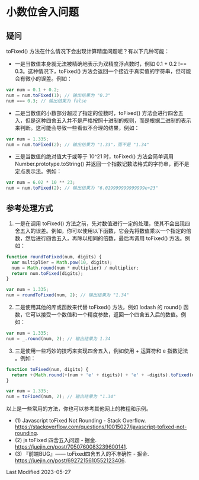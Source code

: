 # 小数位舍入问题

## 疑问

toFixed() 方法在什么情况下会出现计算精度问题呢？有以下几种可能：

- 一是当数值本身就无法被精确地表示为双精度浮点数时，例如 0.1 + 0.2 !== 0.3。这种情况下，toFixed() 方法会返回一个接近于真实值的字符串，但可能会有微小的误差。例如：

```javascript
var num = 0.1 + 0.2;
num = num.toFixed(1); // 输出结果为 "0.3"
num === 0.3; // 输出结果为 false
```

- 二是当数值的小数部分超过了指定的位数时，toFixed() 方法会进行四舍五入，但是这种四舍五入并不是严格按照十进制的规则，而是根据二进制的表示来判断。这可能会导致一些看似不合理的结果，例如：

```javascript
var num = 1.335;
num = num.toFixed(2); // 输出结果为 "1.33"，而不是 "1.34"
```

- 三是当数值的绝对值大于或等于 10^21 时，toFixed() 方法会简单调用 Number.prototype.toString() 并返回一个指数记数法格式的字符串，而不是定点表示法。例如：

```javascript
var num = 6.02 * 10 ** 23;
num = num.toFixed(2); // 输出结果为 "6.019999999999999e+23"
```

## 参考处理方式

1. 一是在调用 toFixed() 方法之前，先对数值进行一定的处理，使其不会出现四舍五入的误差。例如，你可以使用以下函数，它会先将数值乘以一个指定的倍数，然后进行四舍五入，再除以相同的倍数，最后再调用 toFixed() 方法。例如：

```javascript
function roundToFixed(num, digits) {
  var multiplier = Math.pow(10, digits);
  num = Math.round(num * multiplier) / multiplier;
  return num.toFixed(digits);
}

var num = 1.335;
num = roundToFixed(num, 2); // 输出结果为 "1.34"
```

2. 二是使用其他的库或函数来代替 toFixed() 方法，例如 lodash 的 round() 函数，它可以接受一个数值和一个精度参数，返回一个四舍五入后的数值。例如：

```javascript
var num = 1.335;
num = _.round(num, 2); // 输出结果为 1.34
```

3. 三是使用一些巧妙的技巧来实现四舍五入，例如使用 + 运算符和 e 指数记法 。例如：

```javascript
function toFixed(num, digits) {
  return +(Math.round(+(num + 'e' + digits)) + 'e' + -digits).toFixed(digits);
}

var num = 1.335;
num = toFixed(num, 2); // 输出结果为 "1.34"
```

以上是一些常用的方法，你也可以参考其他网上的教程和示例。


- (1) Javascript toFixed Not Rounding - Stack Overflow. https://stackoverflow.com/questions/10015027/javascript-tofixed-not-rounding.
- (2) js toFixed 四舍五入问题 - 掘金. https://juejin.cn/post/7050760083239600141.
- (3) 『前端BUG』—— toFixed四舍五入的不准确性 - 掘金. https://juejin.cn/post/6927215610552123406.

Last Modified 2023-05-27

